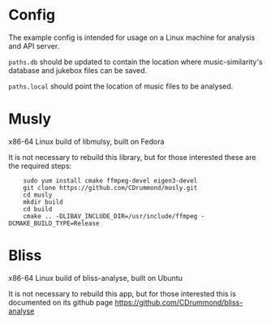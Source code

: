 Config
======

The example config is intended for usage on a Linux machine for analysis and API
server.

`paths.db` should be updated to contain the location where music-similarity's
database and jukebox files can be saved.

`paths.local` should point the location of music files to be analysed.


Musly
=====

x86-64 Linux build of libmulsy, built on Fedora

It is not necessary to rebuild this library, but for those interested these are
the required steps:

```
    sudo yum install cmake ffmpeg-devel eigen3-devel
    git clone https://github.com/CDrummond/musly.git
    cd musly
    mkdir build
    cd build
    cmake .. -DLIBAV_INCLUDE_DIR=/usr/include/ffmpeg -DCMAKE_BUILD_TYPE=Release
```


Bliss
=====

x86-64 Linux build of bliss-analyse, built on Ubuntu

It is not necessary to rebuild this app, but for those interested this is
documented on its github page https://github.com/CDrummond/bliss-analyse

